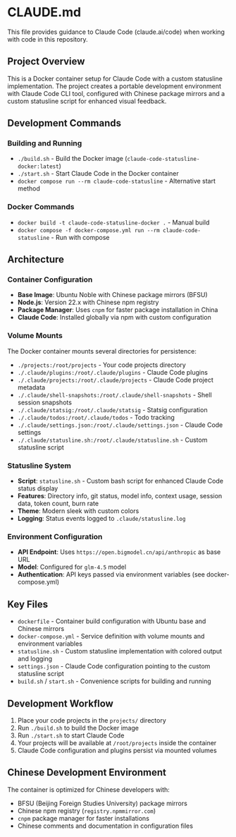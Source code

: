 # CLAUDE.md

This file provides guidance to Claude Code (claude.ai/code) when working with code in this repository.

## Project Overview

This is a Docker container setup for Claude Code with a custom statusline implementation. The project creates a portable development environment with Claude Code CLI tool, configured with Chinese package mirrors and a custom statusline script for enhanced visual feedback.

## Development Commands

### Building and Running
- `./build.sh` - Build the Docker image (`claude-code-statusline-docker:latest`)
- `./start.sh` - Start Claude Code in the Docker container
- `docker compose run --rm claude-code-statusline` - Alternative start method

### Docker Commands
- `docker build -t claude-code-statusline-docker .` - Manual build
- `docker compose -f docker-compose.yml run --rm claude-code-statusline` - Run with compose

## Architecture

### Container Configuration
- **Base Image**: Ubuntu Noble with Chinese package mirrors (BFSU)
- **Node.js**: Version 22.x with Chinese npm registry
- **Package Manager**: Uses `cnpm` for faster package installation in China
- **Claude Code**: Installed globally via npm with custom configuration

### Volume Mounts
The Docker container mounts several directories for persistence:
- `./projects:/root/projects` - Your code projects directory
- `./.claude/plugins:/root/.claude/plugins` - Claude Code plugins
- `./.claude/projects:/root/.claude/projects` - Claude Code project metadata
- `./.claude/shell-snapshots:/root/.claude/shell-snapshots` - Shell session snapshots
- `./.claude/statsig:/root/.claude/statsig` - Statsig configuration
- `./.claude/todos:/root/.claude/todos` - Todo tracking
- `./.claude/settings.json:/root/.claude/settings.json` - Claude Code settings
- `./.claude/statusline.sh:/root/.claude/statusline.sh` - Custom statusline script

### Statusline System
- **Script**: `statusline.sh` - Custom bash script for enhanced Claude Code status display
- **Features**: Directory info, git status, model info, context usage, session data, token count, burn rate
- **Theme**: Modern sleek with custom colors
- **Logging**: Status events logged to `.claude/statusline.log`

### Environment Configuration
- **API Endpoint**: Uses `https://open.bigmodel.cn/api/anthropic` as base URL
- **Model**: Configured for `glm-4.5` model
- **Authentication**: API keys passed via environment variables (see docker-compose.yml)

## Key Files

- `dockerfile` - Container build configuration with Ubuntu base and Chinese mirrors
- `docker-compose.yml` - Service definition with volume mounts and environment variables
- `statusline.sh` - Custom statusline implementation with colored output and logging
- `settings.json` - Claude Code configuration pointing to the custom statusline script
- `build.sh` / `start.sh` - Convenience scripts for building and running

## Development Workflow

1. Place your code projects in the `projects/` directory
2. Run `./build.sh` to build the Docker image
3. Run `./start.sh` to start Claude Code
4. Your projects will be available at `/root/projects` inside the container
5. Claude Code configuration and plugins persist via mounted volumes

## Chinese Development Environment

The container is optimized for Chinese developers with:
- BFSU (Beijing Foreign Studies University) package mirrors
- Chinese npm registry (`registry.npmmirror.com`)
- `cnpm` package manager for faster installations
- Chinese comments and documentation in configuration files